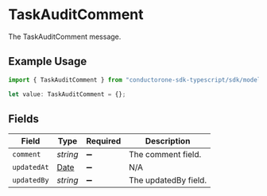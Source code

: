 # TaskAuditComment

The TaskAuditComment message.

## Example Usage

```typescript
import { TaskAuditComment } from "conductorone-sdk-typescript/sdk/models/shared";

let value: TaskAuditComment = {};
```

## Fields

| Field                                                                                         | Type                                                                                          | Required                                                                                      | Description                                                                                   |
| --------------------------------------------------------------------------------------------- | --------------------------------------------------------------------------------------------- | --------------------------------------------------------------------------------------------- | --------------------------------------------------------------------------------------------- |
| `comment`                                                                                     | *string*                                                                                      | :heavy_minus_sign:                                                                            | The comment field.                                                                            |
| `updatedAt`                                                                                   | [Date](https://developer.mozilla.org/en-US/docs/Web/JavaScript/Reference/Global_Objects/Date) | :heavy_minus_sign:                                                                            | N/A                                                                                           |
| `updatedBy`                                                                                   | *string*                                                                                      | :heavy_minus_sign:                                                                            | The updatedBy field.                                                                          |